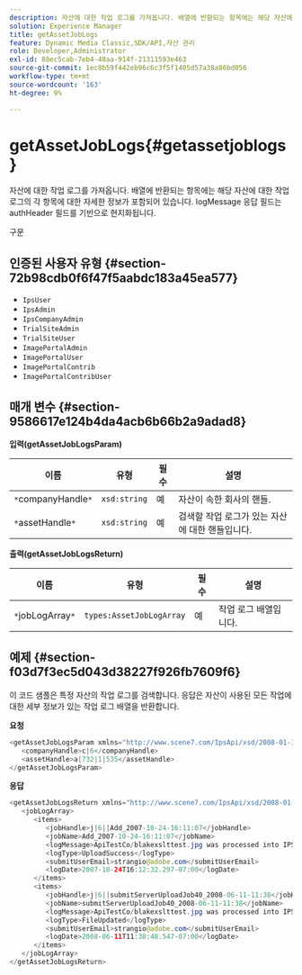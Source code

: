 ```yaml
---
description: 자산에 대한 작업 로그를 가져옵니다. 배열에 반환되는 항목에는 해당 자산에 대한 작업 로그의 각 항목에 대한 자세한 정보가 포함되어 있습니다. logMessage 응답 필드는 authHeader 필드를 기반으로 현지화됩니다.
solution: Experience Manager
title: getAssetJobLogs
feature: Dynamic Media Classic,SDK/API,자산 관리
role: Developer,Administrator
exl-id: 88ec5cab-7eb4-48aa-914f-21311593e463
source-git-commit: 1ec8b59f442eb96c6c3f5f1405d57a38a86bd056
workflow-type: tm+mt
source-wordcount: '163'
ht-degree: 9%

---
```


# getAssetJobLogs{#getassetjoblogs}

자산에 대한 작업 로그를 가져옵니다. 배열에 반환되는 항목에는 해당 자산에 대한 작업 로그의 각 항목에 대한 자세한 정보가 포함되어 있습니다. logMessage 응답 필드는 authHeader 필드를 기반으로 현지화됩니다.

구문

## 인증된 사용자 유형 {#section-72b98cdb0f6f47f5aabdc183a45ea577}

* `IpsUser`
* `IpsAdmin`
* `IpsCompanyAdmin`
* `TrialSiteAdmin`
* `TrialSiteUser`
* `ImagePortalAdmin`
* `ImagePortalUser`
* `ImagePortalContrib`
* `ImagePortalContribUser`

## 매개 변수 {#section-9586617e124b4da4acb6b66b2a9adad8}

**입력(getAssetJobLogsParam)**

| 이름 | 유형 | 필수 | 설명 |
|---|---|---|---|
| `*`companyHandle`*` | `xsd:string` | 예 | 자산이 속한 회사의 핸들. |
| `*`assetHandle`*` | `xsd:string` | 예 | 검색할 작업 로그가 있는 자산에 대한 핸들입니다. |

**출력(getAssetJobLogsReturn)**

| 이름 | 유형 | 필수 | 설명 |
|---|---|---|---|
| `*`jobLogArray`*` | `types:AssetJobLogArray` | 예 | 작업 로그 배열입니다. |

## 예제 {#section-f03d7f3ec5d043d38227f926fb7609f6}

이 코드 샘플은 특정 자산의 작업 로그를 검색합니다. 응답은 자산이 사용된 모든 작업에 대한 세부 정보가 있는 작업 로그 배열을 반환합니다.

**요청**

```java
<getAssetJobLogsParam xmlns="http://www.scene7.com/IpsApi/xsd/2008-01-15">
   <companyHandle>c|6</companyHandle>
   <assetHandle>a|732|1|535</assetHandle>
</getAssetJobLogsParam>
```

**응답**

```java
<getAssetJobLogsReturn xmlns="http://www.scene7.com/IpsApi/xsd/2008-01-15">
   <jobLogArray>
      <items>
         <jobHandle>j|6||Add_2007-10-24-16:11:07</jobHandle>
         <jobName>Add_2007-10-24-16:11:07</jobName>
         <logMessage>ApiTestCo/blakexslttest.jpg was processed into IPS</logMessage>
         <logType>UploadSuccess</logType>
         <submitUserEmail>strangio@adobe.com</submitUserEmail>
         <logDate>2007-10-24T16:12:32.297-07:00</logDate>
      </items>
      <items>
         <jobHandle>j|6||submitServerUploadJob40_2008-06-11-11:38</jobHandle>
         <jobName>submitServerUploadJob40_2008-06-11-11:38</jobName>
         <logMessage>ApiTestCo/blakexslttest.jpg was processed into IPS.</logMessage>
         <logType>FileUpdated</logType>
         <submitUserEmail>strangio@adobe.com</submitUserEmail>
         <logDate>2008-06-11T11:38:48.547-07:00</logDate>
      </items>
   </jobLogArray>
</getAssetJobLogsReturn>
```
